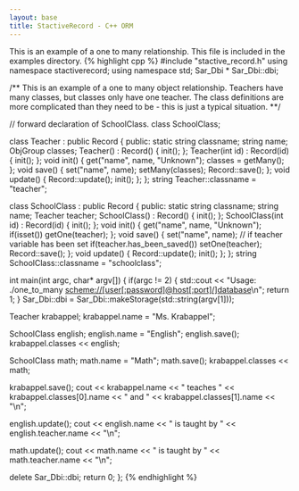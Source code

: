```yaml
---
layout: base
title: StactiveRecord - C++ ORM
---
```

This is an example of a one to many relationship.  This file is included in the examples directory.
{% highlight cpp %}
#include "stactive_record.h"
using namespace stactiverecord;
using namespace std;
Sar_Dbi * Sar_Dbi::dbi;

/**
   This is an example of a one to many object relationship.  Teachers have many classes, but classes
   only have one teacher.  The class definitions are more complicated than they need to be - this is 
   just a typical situation.
**/

// forward declaration of SchoolClass.
class SchoolClass;

class Teacher : public Record<Teacher> {
public:
  static string classname;
  string name;
  ObjGroup<SchoolClass> classes;
  Teacher() : Record<Teacher>() { init();  };
  Teacher(int id) : Record<Teacher>(id) { init(); };
  void init() {
    get("name", name, "Unknown"); 
    classes = getMany<SchoolClass>();
  };
  void save() {
    set("name", name);
    setMany<SchoolClass>(classes);
    Record<Teacher>::save();
  };
  void update() {
    Record<Teacher>::update();
    init();
  };
};
string Teacher::classname = "teacher";

class SchoolClass : public Record<SchoolClass> {
public:
  static string classname;
  string name;
  Teacher teacher;
  SchoolClass() : Record<SchoolClass>() { init(); };
  SchoolClass(int id) : Record<SchoolClass>(id) { init(); };
  void init() {
    get("name", name, "Unknown"); 
    if(isset<Teacher>())
      getOne<Teacher>(teacher);
  };
  void save() {
    set("name", name);
    // if teacher variable has been set
    if(teacher.has_been_saved())
      setOne<Teacher>(teacher);
    Record<SchoolClass>::save();
  };
  void update() {
    Record<SchoolClass>::update();
    init();
  };
};
string SchoolClass::classname = "schoolclass";


int main(int argc, char* argv[]) {
  if(argc != 2) {
    std::cout << "Usage: ./one_to_many <scheme://[user[:password]@host[:port]/]database>\n";
    return 1;
  }
  Sar_Dbi::dbi = Sar_Dbi::makeStorage(std::string(argv[1]));

  Teacher krabappel;
  krabappel.name = "Ms. Krabappel";

  SchoolClass english;
  english.name = "English";
  english.save();
  krabappel.classes << english;

  SchoolClass math;
  math.name = "Math";
  math.save();
  krabappel.classes << math;

  krabappel.save();
  cout << krabappel.name << " teaches " << krabappel.classes[0].name << " and " << krabappel.classes[1].name << "\n";

  english.update();
  cout << english.name << " is taught by " << english.teacher.name << "\n";

  math.update();
  cout << math.name << " is taught by " << math.teacher.name << "\n";

  delete Sar_Dbi::dbi;
  return 0;
};
{% endhighlight %}
